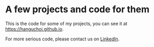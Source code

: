 # A few projects and code for them

This is the code for some of my projects, you can see it at https://hanguchoi.github.io.

For more serious code, please contact us on [LinkedIn](https://www.linkedin.com/in/hangu-choi-126426130).